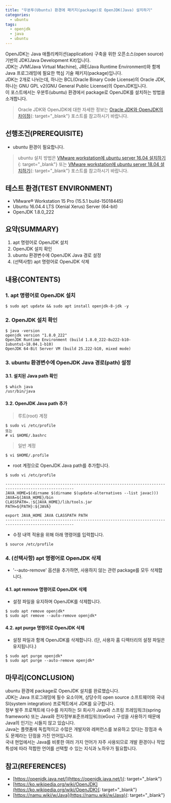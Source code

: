 ```yaml
---
title: "우분투(Ubuntu) 환경에 패키지(package)로 OpenJDK(Java) 설치하기"
categories: 
  - ubuntu
tags: 
  - openjdk
  - java
  - ubuntu
---
```



OpenJDK는 Java 애플리케이션(application) 구축을 위한 오픈소스(open source) 기반의 JDK(Java Development Kit)입니다. <br />
JDK는 JVM(Java Virtual Machine), JRE(Java Runtime Environment)와 함께 Java 프로그래밍에 필요한 핵심 기술 패키지(package)입니다. <br />
JDK는 2개로 나뉘는데, 하나는 BCL(Oracle Binary Code License)의 Oracle JDK, 하나는 GNU GPL v2(GNU General Public License)의 OpenJDK입니다. <br />
이 포스트에서는 우분투(ubuntu) 환경에서 package로 OpenJDK를 설치하는 방법을 소개합니다.


> Oracle JDK와 OpenJDK에 대한 자세한 정보는 [Oracle JDK와 OpenJDK의 차이점](https://lindarex.github.io/concepts/difference-between-oraclejdk-openjdk/){: target="\_blank"} 포스트를 참고하시기 바랍니다.


## 선행조건(PREREQUISITE)
- ubuntu 환경이 필요합니다.

> ubuntu 설치 방법은 [VMware workstation에 ubuntu server 16.04 설치하기](https://lindarex.github.io/ubuntu/ubuntu-1604-installation/){: target="\_blank"} 또는 [VMware workstation에 ubuntu server 18.04 설치하기](https://lindarex.github.io/ubuntu/ubuntu-1804-installation/){: target="\_blank"} 포스트를 참고하시기 바랍니다.


## 테스트 환경(TEST ENVIRONMENT)
- VMware® Workstation 15 Pro (15.5.1 build-15018445)
- Ubuntu 16.04.4 LTS (Xenial Xerus) Server (64-bit)
- OpenJDK 1.8.0_222


## 요약(SUMMARY)
1. apt 명령어로 OpenJDK 설치
2. OpenJDK 설치 확인
3. ubuntu 환경변수에 OpenJDK Java 경로 설정
4. (선택사항) apt 명령어로 OpenJDK 삭제


## 내용(CONTENTS)
### 1. apt 명령어로 OpenJDK 설치
```console
$ sudo apt update && sudo apt install openjdk-8-jdk -y
```

### 2. OpenJDK 설치 확인
```console
$ java -version
openjdk version "1.8.0_222"
OpenJDK Runtime Environment (build 1.8.0_222-8u222-b10-1ubuntu1~18.04.1-b10)
OpenJDK 64-Bit Server VM (build 25.222-b10, mixed mode)
```

### 3. ubuntu 환경변수에 OpenJDK Java 경로(path) 설정
#### 3.1. 설치된 Java path 확인
```console
$ which java
/usr/bin/java
```

#### 3.2. OpenJDK Java path 추가
> 루트(root) 계정

```console
$ sudo vi /etc/profile
또는
# vi $HOME/.bashrc
```

> 일반 계정

```console
$ vi $HOME/.profile
```

- root 계정으로 OpenJDK Java path를 추가합니다.

```console
$ sudo vi /etc/profile
```

```shell
----------------------------------------------------------------------------------------------------
JAVA_HOME=$(dirname $(dirname $(update-alternatives --list javac)))
JAVA=${JAVA_HOME}/bin
CLASSPATH=.:${JAVA_HOME}/lib/tools.jar
PATH=${PATH}:${JAVA}

export JAVA_HOME JAVA CLASSPATH PATH
----------------------------------------------------------------------------------------------------
```

- 수정 내역 적용을 위해 아래 명령어를 입력합니다.

```console
$ source /etc/profile
```

### 4. (선택사항) apt 명령어로 OpenJDK 삭제
- '--auto-remove' 옵션을 추가하면, 사용하지 않는 관련 package를 모두 삭제합니다.

#### 4.1. apt remove 명령어로 OpenJDK 삭제
- 설정 파일을 유지하며 OpenJDK를 삭제합니다.

```console
$ sudo apt remove openjdk*
$ sudo apt remove --auto-remove openjdk*
```

#### 4.2. apt purge 명령어로 OpenJDK 삭제
- 설정 파일과 함께 OpenJDK를 삭제합니다. (단, 사용자 홈 디렉터리의 설정 파일은 유지됩니다.)

```console
$ sudo apt purge openjdk*
$ sudo apt purge --auto-remove openjdk*
```


## 마무리(CONCLUSION)
ubuntu 환경에 package로 OpenJDK 설치를 완료했습니다. <br />
JDK는 Java 프로그래밍에 필수 요소이며, 상당수의 open source 소프트웨어와 국내 SI(system integration) 프로젝트에서 JDK를 요구합니다. <br />
정부 발주 프로젝트에 다수를 차지하는 SI 회사가 Java와 스프링 프레임워크(spring framework) 또는 Java와 전자정부표준프레임워크(eGov) 구성을 사용하기 때문에 Java의 인기는 시들지 않고 있습니다. <br />
Java는 플랫폼에 독립적이고 수많은 개발자와 레퍼런스를 보유하고 있다는 장점과 속도 문제라는 단점을 가진 언어입니다. <br />
국내 현업에서는 Java를 비롯한 여러 가지 언어가 자주 사용되므로 개발 환경이나 작업 특성에 따라 적합한 언어를 선택할 수 있는 지식과 노하우가 필요합니다.


## 참고(REFERENCES)
- [https://openjdk.java.net/](https://openjdk.java.net/){: target="\_blank"}
- [https://ko.wikipedia.org/wiki/OpenJDK](https://ko.wikipedia.org/wiki/OpenJDK){: target="\_blank"}
- [https://namu.wiki/w/Java](https://namu.wiki/w/Java){: target="\_blank"}
